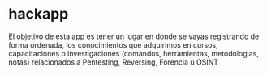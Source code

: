# hackapp
El objetivo de esta app es tener un lugar en donde se vayas registrando de forma ordenada, los conocimientos que adquirimos en cursos, capacitaciones o investigaciones (comandos, herramientas, metodologìas, notas) relacionados a Pentesting, Reversing, Forencia u OSINT
